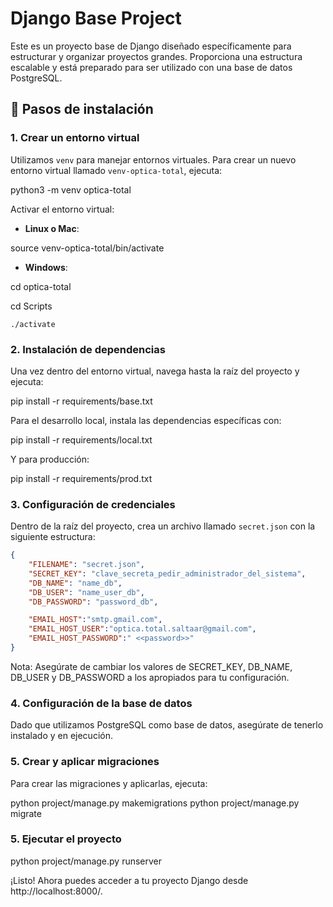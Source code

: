 # Django Base Project

Este es un proyecto base de Django diseñado específicamente para estructurar y organizar proyectos grandes. Proporciona una estructura escalable y está preparado para ser utilizado con una base de datos PostgreSQL.

## 🚀 Pasos de instalación

### 1. Crear un entorno virtual

Utilizamos `venv` para manejar entornos virtuales. Para crear un nuevo entorno virtual llamado `venv-optica-total`, ejecuta:

python3 -m venv optica-total


Activar el entorno virtual:

- **Linux o Mac**:

source venv-optica-total/bin/activate

- **Windows**:

cd optica-total

cd Scripts

```./activate```


### 2. Instalación de dependencias

Una vez dentro del entorno virtual, navega hasta la raíz del proyecto y ejecuta:

pip install -r requirements/base.txt

Para el desarrollo local, instala las dependencias específicas con:

pip install -r requirements/local.txt

Y para producción:

pip install -r requirements/prod.txt

### 3. Configuración de credenciales

Dentro de la raíz del proyecto, crea un archivo llamado `secret.json` con la siguiente estructura:

```json
{
    "FILENAME": "secret.json",
    "SECRET_KEY": "clave_secreta_pedir_administrador_del_sistema",
    "DB_NAME": "name_db",
    "DB_USER": "name_user_db",
    "DB_PASSWORD": "password_db",

    "EMAIL_HOST":"smtp.gmail.com",
    "EMAIL_HOST_USER":"optica.total.saltaar@gmail.com",
    "EMAIL_HOST_PASSWORD":" <<password>>"
}
```
Nota: Asegúrate de cambiar los valores de SECRET_KEY, DB_NAME, DB_USER y DB_PASSWORD a los apropiados para tu configuración.

### 4. Configuración de la base de datos

Dado que utilizamos PostgreSQL como base de datos, asegúrate de tenerlo instalado y en ejecución.

### 5. Crear y aplicar migraciones

Para crear las migraciones y aplicarlas, ejecuta:

python project/manage.py makemigrations
python project/manage.py migrate

### 5. Ejecutar el proyecto

python project/manage.py runserver

¡Listo! Ahora puedes acceder a tu proyecto Django desde http://localhost:8000/.